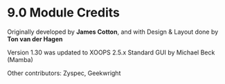 # 9.0 Module Credits

Originally developed by **James Cotton**, and with Design & Layout done by **Ton van der Hagen**

Version 1.30 was updated to XOOPS 2.5.x Standard GUI by Michael Beck (Mamba)

Other contributors: Zyspec, Geekwright